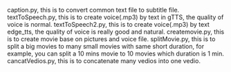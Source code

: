 caption.py, this is to convert common text file to subtitle file.
textToSpeech.py, this is to create voice(.mp3) by text in gTTS, the quality of voice is normal.
textToSpeech2.py, this is to create voice(.mp3) by text edge_tts, the quality of voice is really good and natural.
createmovie.py, this is to create movie base on pictures and voice file.
splitMovie.py, this is to split a big movies to many small movies with same short duration, for example, you can split a 10 mins movie to 10 movies which duration is 1 min.
cancatVedios.py, this is to concatenate many vedios into one vedio.
